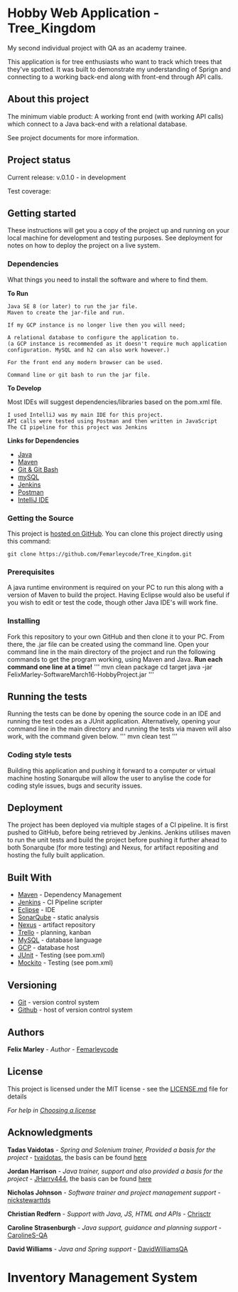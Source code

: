 # Hobby Web Application - Tree_Kingdom

My second individual project with QA as an academy trainee.

This application is for tree enthusiasts who want to track which trees that they've spotted. It was built to demonstrate my understanding of Sprign and connecting to a working back-end along with front-end through API calls.

## About this project

The minimum viable product: A working front end (with working API calls) which connect to a Java back-end with a relational database.

See project documents for more information.

## Project status

Current release: v.0.1.0 - in development

Test coverage:

## Getting started

These instructions will get you a copy of the project up and running on your local machine for development and testing purposes. See deployment for notes on how to deploy the project on a live system.

### Dependencies

What things you need to install the software and where to find them.

**To Run**

```
Java SE 8 (or later) to run the jar file.
Maven to create the jar-file and run.

If my GCP instance is no longer live then you will need;

A relational database to configure the application to.
(a GCP instance is recommended as it doesn't require much application configuration. MySQL and h2 can also work however.)

For the front end any modern browser can be used.

Command line or git bash to run the jar file.

```

**To Develop**

Most IDEs will suggest dependencies/libraries based on the pom.xml file.

```
I used IntelliJ was my main IDE for this project.
API calls were tested using Postman and then written in JavaScript
The CI pipeline for this project was Jenkins
```

**Links for Dependencies**

- [Java](https://www.oracle.com/java/technologies/javase-downloads.html#JDK14)
- [Maven](https://maven.apache.org/)
- [Git & Git Bash](https://git-scm.com/downloads)
- [mySQL](https://dev.mysql.com/downloads/installer/)
- [Jenkins](https://jenkins.io/download/)
- [Postman](https://www.postman.com/downloads/)
- [IntelliJ IDE](https://www.jetbrains.com/idea/download/#section=windows)

### Getting the Source

This project is [hosted on GitHub](https://github.com/https://github.com/Femarleycode/Tree_Kingdom). You can clone this project directly using this command:

```
git clone https://github.com/Femarleycode/Tree_Kingdom.git
```

### Prerequisites

A java runtime environment is required on your PC to run this along with a version of Maven to build the project. Having Eclipse would also be useful if you wish to edit or test the code, though other Java IDE's will work fine.

### Installing

Fork this repository to your own GitHub and then clone it to your PC. From there, the .jar file can be created using the command line.
Open your command line in the main directory of the project and run the following commands to get the program working, using Maven and Java. **Run each command one line at a time!**
'''
mvn clean package
cd target
java -jar FelixMarley-SoftwareMarch16-HobbyProject.jar
'''

## Running the tests

Running the tests can be done by opening the source code in an IDE and running the test codes as a JUnit application. Alternatively, opening your command line in the main directory and running the tests via maven will also work, with the command given below.
'''
mvn clean test
'''

### Coding style tests

Building this application and pushing it forward to a computer or virtual machine hosting Sonarqube will allow the user to anylise the code for coding style issues, bugs and security issues.

## Deployment

The project has been deployed via multiple stages of a CI pipeline. It is first pushed to GitHub, before being retrieved by Jenkins. Jenkins utilises maven to run the unit tests and build the project before pushing it further ahead to both Sonarqube (for more testing) and Nexus, for artifact repositing and hosting the fully built application.

## Built With

- [Maven](https://maven.apache.org/) - Dependency Management
- [Jenkins](https://jenkins.io/) - CI Pipeline scripter
- [Eclipse](https://www.eclipse.org/downloads/) - IDE
- [SonarQube](https://www.sonarqube.org/) - static analysis
- [Nexus](https://www.sonatype.com/product-nexus-repository/) - artifact repository
- [Trello](https://trello.com/) - planning, kanban
- [MySQL](https://www.mysql.com/) - database language
- [GCP](https://cloud.google.com/) - database host
- [JUnit](https://junit.org/junit5/) - Testing (see pom.xml)
- [Mockito](https://site.mockito.org/) - Testing (see pom.xml)

## Versioning

- [Git](https://git-scm.com/) - version control system
- [Github](http://github.com) - host of version control system

## Authors

**Felix Marley** - _Author_ - [Femarleycode](https://github.com/Femarleycode)

## License

This project is licensed under the MIT license - see the [LICENSE.md](LICENSE.md) file for details

_For help in [Choosing a license](https://choosealicense.com/)_

## Acknowledgments

**Tadas Vaidotas** - _Spring and Solenium trainer, Provided a basis for the project_ - [tvaidotas](https://github.com/tvaidotas), the basis can be found [here](https://github.com/tvaidotas/SpringNotes)

**Jordan Harrison** - _Java trainer, support and also provided a basis for the project_ - [JHarry444](https://github.com/JHarry444), the basis can be found [here](https://github.com/JHarry444/SpringDucks)

**Nicholas Johnson** - _Software trainer and project management support_ - [nickstewarttds](https://github.com/nickrstewarttds)

**Christian Redfern** - _Support with Java, JS, HTML and APIs_ - [Chrisctr](https://github.com/Chrisctr)

**Caroline Strasenburgh** - _Java support, guidance and planning support_ - [CarolineS-QA](https://github.com/CarolineS-QA)

**David Williams** - _Java and Spring support_ - [DavidWilliamsQA](https://github.com/DavidWilliamsQA)

# Inventory Management System
